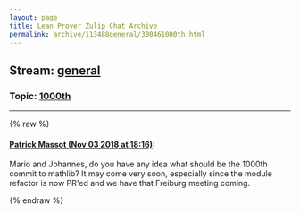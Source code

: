```yaml
---
layout: page
title: Lean Prover Zulip Chat Archive 
permalink: archive/113488general/300461000th.html
---
```


## Stream: [general](index.html)
### Topic: [1000th](300461000th.html)

---


{% raw %}
#### [ Patrick Massot (Nov 03 2018 at 18:16)](https://leanprover.zulipchat.com/#narrow/stream/113488-general/topic/1000th/near/137121167):
<p>Mario and Johannes, do you have any idea what should be the 1000th commit to mathlib? It may come very soon, especially since the module refactor is now PR'ed and we have that Freiburg meeting coming.</p>


{% endraw %}
